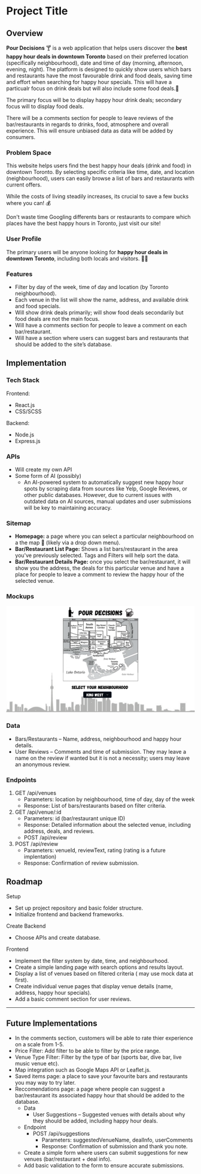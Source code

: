 # Project Title

## Overview

**Pour Decisions** 🍸 is a web application that helps users discover the **best happy hour deals in downtown Toronto** based on their preferred location (specifically neighbourhood), date and time of day (morning, afternoon, evening, night). The platform is designed to quickly show users which bars and restaurants have the most favourable drink and food deals, saving time and effort when searching for happy hour specials. This will have a particualr focus on drink deals but will also include some food deals.🍻

The primary focus will be to display happy hour drink deals; secondary focus will to display food deals.

There will be a comments section for people to leave reviews of the bar/restaurants in regards to drinks, food, atmosphere and overall experience. This will ensure unbiased data as data will be added by consumers.

### Problem Space

This website helps users find the best happy hour deals (drink and food) in downtown Toronto. By selecting specific criteria like time, date, and location (neighbourhood), users can easily browse a list of bars and restaurants with current offers.

While the costs of living steadily increases, its crucial to save a few bucks where you can! 💰

Don't waste time Googling differents bars or restaurants to compare which places have the best happy hours in Toronto, just visit our site!

### User Profile

The primary users will be anyone looking for **happy hour deals in downtown Toronto**, including both locals and visitors. 🥂🍾

### Features

- Filter by day of the week, time of day and location (by Toronto neighbourhood).
- Each venue in the list will show the name, address, and available drink and food specials.
- Will show drink deals primarily; will show food deals secondarily but food deals are not the main focus.
- Will have a comments section for people to leave a comment on each bar/restaurant.
- Will have a section where users can suggest bars and restaurants that should be added to the site’s database.

## Implementation

### Tech Stack

Frontend:
- React.js
- CSS/SCSS

Backend:
- Node.js
- Express.js

### APIs

- Will create my own API
- Some form of AI (possibly)
    - An AI-powered system to automatically suggest new happy hour spots by scraping data from sources like Yelp, Google Reviews, or other public databases. However, due to current issues with outdated data on AI sources, manual updates and user submissions will be key to maintaining accuracy.

### Sitemap

- **Homepage:** a page where you can select a particular neighbourhood on a the map 📍 (likely via a drop down menu).
- **Bar/Restaurant List Page:** Shows a list bars/restaurant in the area you've previously selected. Tags and Filters will help sort the data.
- **Bar/Restaurant Details Page:** once you select the bar/restaurant, it will show you the address, the deals for this particular venue and have a place for people to leave a comment to review the happy hour of the selected venue.

### Mockups

![Sitemap](./src/assets/images/homepage-pd.svg)

### Data

- Bars/Restaurants – Name, address, neighbourhood and happy hour details.
- User Reviews – Comments and time of submission. They may leave a name on the review if wanted but it is not a necessity; users may leave an anonymous review.

### Endpoints

1. GET /api/venues
    - Parameters: location by neighbourhood, time of day, day of the week
    - Response: List of bars/restaurants based on filter criteria.
2. GET /api/venue/:id
    - Parameters: id (bar/restaurant unique ID)
    - Response: Detailed information about the selected venue, including address, deals, and reviews.
    - POST /api/review
3. POST /api/review
    - Parameters: venueId, reviewText, rating (rating is a future implentation)
    - Response: Confirmation of review submission.

## Roadmap

Setup
- Set up project repository and basic folder structure.
- Initialize frontend and backend frameworks.

Create Backend
- Choose APIs and create database.

Frontend
- Implement the filter system by date, time, and neighbourhood.
- Create a simple landing page with search options and results layout.
- Display a list of venues based on filtered criteria ( may use mock data at first).
- Create individual venue pages that display venue details (name, address, happy hour specials).
- Add a basic comment section for user reviews.

---

## Future Implementations

- In the comments section, customers will be able to rate thier experience on a scale from 1-5.
- Price Filter: Add filter to be able to filter by the price range.
- Venue Type Filter: Filter by the type of bar (sports bar, dive bar, live music venue etc).
- Map integration such as Google Maps API or Leaflet.js.
- Saved items page: a place to save your favourite bars and restaurants you may way to try later.
- Reccomendations page: a page where people can suggest a bar/restaurant its associated happy hour that should be added to the database.
    - Data
        - User Suggestions – Suggested venues with details about why they should be added, including happy hour deals.
    - Endpoint
        - POST /api/suggestions
            - Parameters: suggestedVenueName, dealInfo, userComments
            - Response: Confirmation of submission and thank you note.
    - Create a simple form where users can submit suggestions for new venues (bar/restaurant + deal info).
    - Add basic validation to the form to ensure accurate submissions.

